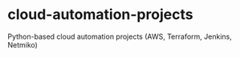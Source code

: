 # cloud-automation-projects
Python-based cloud automation projects (AWS, Terraform, Jenkins, Netmiko)
